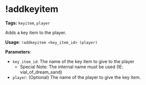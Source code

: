 # !addkeyitem

**Tags:** `keyitem`, `player`

Adds a key item to the player.

**Usage**: `!addkeyitem <key_item_id> (player)`

**Parameters**:
- `key_item_id`: The name of the key item to give to the player
  - Special Note: The internal name must be used (IE: vial_of_dream_sand)
- `player`: (Optional) The name of the player to give the key item.
